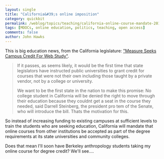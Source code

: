 ```yaml
---
layout: single 
title: "California&#39;s online imposition" 
category: quickbit
permalink: /weblog/topics/teaching/california-online-course-mandate-2013.html
tags: [MOOCs, online education, politics, teaching, open access] 
comments: false 
author: John Hawks 
---
```


This is big education news, from the California legislature: <a href="http://www.nytimes.com/2013/03/13/education/california-bill-would-force-colleges-to-honor-online-classes.html">"Measure Seeks Campus Credit For Web Study"</a>.

<blockquote>If it passes, as seems likely, it would be the first time that state legislators have instructed public universities to grant credit for courses that were not their own  including those taught by a private vendor, not by a college or university.

We want to be the first state in the nation to make this promise: No college student in California will be denied the right to move through their education because they couldnt get a seat in the course they needed, said Darrell Steinberg, the president pro tem of the Senate, who will introduce the bill. Thats the motivation for this.</blockquote>

So instead of increasing funding to existing campuses at sufficient levels to train the students who are seeking education, California will mandate that online courses from other institutions be accepted as part of the degree requirements at its state universities and community colleges. 

Does that mean I'll soon have Berkeley anthropology students taking my online course for degree credit? We'll see....

